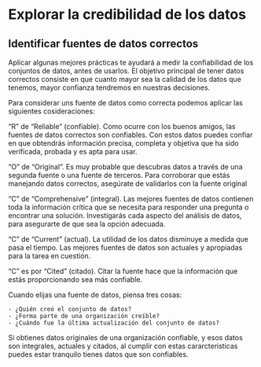 # Explorar la credibilidad de los datos

## Identificar fuentes de datos correctos

Aplicar algunas mejores prácticas te ayudará a medir la confiabilidad de los conjuntos de datos, antes de usarlos. El
objetivo principal de tener datos correctos consiste en que cuanto mayor sea la calidad de los datos que tenemos, mayor
confianza tendremos en nuestras decisiones.

Para considerar uns fuente de datos como correcta podemos aplicar las siguientes cosideraciones:

“R” de “Reliable” (confiable). Como ocurre con los buenos amigos, las fuentes de datos correctos son confiables. Con
estos datos puedes confiar en que obtendrás información precisa, completa y objetiva que ha sido verificada, probada y
es apta para usar.

“O” de “Original”. Es muy probable que descubras datos a través de una segunda fuente o una fuente de terceros. Para
corroborar que estás manejando datos correctos, asegúrate de validarlos con la fuente original

“C” de “Comprehensive” (integral). Las mejores fuentes de datos contienen toda la información crítica que se necesita
para responder una pregunta o encontrar una solución. Investigarás cada aspecto del análisis de datos, para asegurarte
de que sea la opción adecuada.

“C” de “Current” (actual). La utilidad de los datos disminuye a medida que pasa el tiempo. Las mejores fuentes de datos
son actuales y apropiadas para la tarea en cuestión.

“C” es por “Cited” (citado). Citar la fuente hace que la información que estás proporcionando sea más confiable.

Cuando elijas una fuente de datos, piensa tres cosas:

    - ¿Quién creó el conjunto de datos?
    - ¿Forma parte de una organización creíble?
    - ¿Cuándo fue la última actualización del conjunto de datos?

Si obtienes datos originales de una organización confiable, y esos datos son integrales, actuales y citados, al cumplir
con estas cararcteristicas puedes estar tranquilo tienes datos que son confiables.
